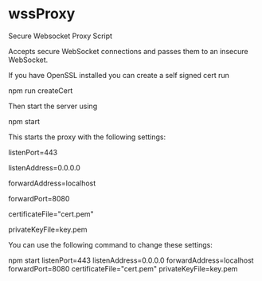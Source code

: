 # wssProxy
Secure Websocket Proxy Script

Accepts secure WebSocket connections and passes them to an insecure WebSocket. 

If you have OpenSSL installed you can create a self signed cert run

npm run createCert

Then start the server using

npm start

This starts the proxy with the following settings:

listenPort=443

listenAddress=0.0.0.0 

forwardAddress=localhost 

forwardPort=8080 

certificateFile="cert.pem" 

privateKeyFile=key.pem

You can use the following command to change these settings:

npm start listenPort=443 listenAddress=0.0.0.0 forwardAddress=localhost forwardPort=8080 certificateFile="cert.pem" privateKeyFile=key.pem
